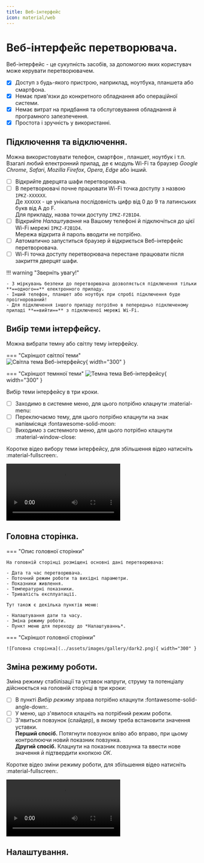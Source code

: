 ```yaml
---
title: Веб-інтерфейс
icon: material/web
---
```


# Веб-інтерфейс перетворювача.
Веб-інтерфейс - це сукупність засобів, за допомогою яких користувач може керувати перетворювачем.

- [x] Доступ з будь-якого пристрою, наприклад, ноутбука, планшета або смартфона.
- [x] Немає прив'язки до конкретного обладнання або операційної системи.
- [x] Немає витрат на придбання та обслуговування обладнання й програмного запезпечення.
- [x] Простота і зручність у використанні.

## Підключення та відключення.
Можна використовувати телефон, смартфон , планшет, ноутбук і т.п.  
Взагалі любий електронний прилад, де є модуль Wi-Fi та браузер *Google Chrome*, *Safari*, *Mozilla Firefox*, *Opera*, *Edge* або інший.

- [ ] Відкрийте дверцята шафи перетворювача.
- [ ] В перетворювачі почне працювати Wi-Fi точка доступу з назвою `IPKZ-XXXXXX`.  
   Де `XXXXXX` - це унікальна послідовність цифр від 0 до 9 та латинських букв від A до F.   
   Для прикладу, назва точки доступу `IPKZ-F2B1D4`.
- [ ] Відкрийте *Налаштування* на Вашому телефоні й підключіться до цієї Wi-Fi мережі `IPKZ-F2B1D4`.    
Мережа відкрита й пароль вводити не потрібно.    
- [ ] Автоматично запуститься браузер й відкриється Веб-інтерфейс перетворювача.
- [ ] Wi-Fi точка доступу перетворювача перестане працювати після закриття дверцят шафи.

!!! warning "Зверніть увагу!"

    - З міркувань безпеки до перетворювача дозволяється підключення тільки **==одного==** електронного приладу.    
    - Інший телефон, планшет або ноутбук при спробі підключення буде проігнорований!   
    - Для підключення іншого приладу потрібно в пепередньо підключеному приладі **==вийти==** з підключеної мережі Wi-Fi.    

## Вибір теми інтерфейсу.
Можна вибрати темну або світлу тему інтерфейсу.

=== "Скріншот світлої теми"  
    ![Світла тема Веб-інтерфейсу](../assets/images/gallery/white2.png){ width="300" }

=== "Скріншот темнної теми"
    ![Темна тема Веб-інтерфейсу](../assets/images/gallery/dark2.png){ width="300" } 

Вибір теми інтерфейсу в три кроки. 

- [ ] Заходимо в системне меню, для цього потрібно клацнути :material-menu:
- [ ] Переключаємо тему, для цього потрібно клацнути на знак напівмісяця :fontawesome-solid-moon:
- [ ] Виходимо з системного меню, для цього потрібно клацнути :material-window-close:

Коротке відео вибору теми інтерфейсу, для збільшення відео натисніть :material-fullscreen:. 

<video controls width="300">
  <source src="../../assets/video/Theme.mp4" type="video/mp4" />Тег video не підтримується вашим браузером.<a href="../../assets/video/Theme.mp4">Скачати відео.</a>
</video>

## Головна сторінка.

=== "Опис головної сторінки"

    На головній сторінці розміщені основні дані перетворювача:   

    - Дата та час перетворювача.   
    - Поточний режим роботи та вихідні параметри.     
    - Показники живлення.   
    - Температурні показники.    
    - Тривалість експлуатації. 

    Тут також є декілька пунктів меню:  

    - Налаштування дати та часу.
    - Зміна режиму роботи.
    - Пункт меню для переходу до *Налаштуваннь*.      

=== "Скріншот головної сторінки"

    ![Головна сторінка](../assets/images/gallery/dark2.png){ width="300" }  

## Зміна режиму роботи.

Зміна режиму стабілізації та уставок напруги, струму та потенціалу дійснюється на головній сторінці в три кроки:  

- [ ] В пункті *Вибір режиму* зправа потрібно клацнути :fontawesome-solid-angle-down:.
- [ ] У меню, що з'явилося клацніть на потрібний режим роботи.  
- [ ] З'явиться повзунок (слайдер), в якому треба встановити значення уставки.   
      **Перший спосіб.** Потягнути повзунок вліво або вправо, при цьому контролюючи новий показник повзунка.   
      **Другий спосіб.** Клацнути на показник повзунка та ввести нове значення й підтвердити кнопкою *ОК*.   

Коротке відео зміни режиму роботи, для збільшення відео натисніть :material-fullscreen:. 

<video controls width="300">
  <source src="../../assets/video/Theme2.mp4" type="video/mp4" />Тег video не підтримується вашим браузером.<a href="../../assets/video/Theme2.mp4">Скачати відео.</a>
</video>

## Налаштування.

